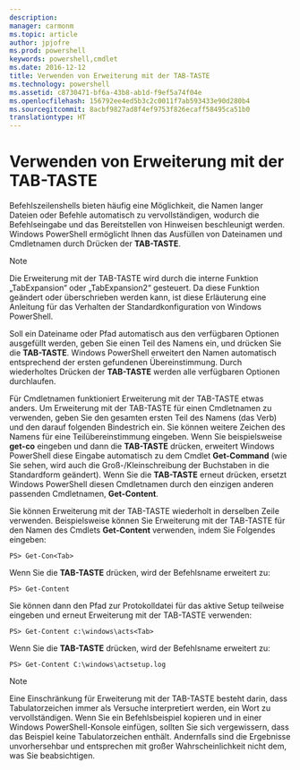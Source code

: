 ```yaml
---
description: 
manager: carmonm
ms.topic: article
author: jpjofre
ms.prod: powershell
keywords: powershell,cmdlet
ms.date: 2016-12-12
title: Verwenden von Erweiterung mit der TAB-TASTE
ms.technology: powershell
ms.assetid: c8730471-bf6a-43b8-ab1d-f9ef5a74f04e
ms.openlocfilehash: 156792ee4ed5b3c2c0011f7ab593433e90d280b4
ms.sourcegitcommit: 8acbf9827ad8f4ef9753f826ecaff58495ca51b0
translationtype: HT
---
```

# <a name="using-tab-expansion"></a>Verwenden von Erweiterung mit der TAB-TASTE
Befehlszeilenshells bieten häufig eine Möglichkeit, die Namen langer Dateien oder Befehle automatisch zu vervollständigen, wodurch die Befehlseingabe und das Bereitstellen von Hinweisen beschleunigt werden. Windows PowerShell ermöglicht Ihnen das Ausfüllen von Dateinamen und Cmdletnamen durch Drücken der **TAB-TASTE**.

> [!NOTE]
> Die Erweiterung mit der TAB-TASTE wird durch die interne Funktion „TabExpansion“ oder „TabExpansion2“ gesteuert. Da diese Funktion geändert oder überschrieben werden kann, ist diese Erläuterung eine Anleitung für das Verhalten der Standardkonfiguration von Windows PowerShell.

Soll ein Dateiname oder Pfad automatisch aus den verfügbaren Optionen ausgefüllt werden, geben Sie einen Teil des Namens ein, und drücken Sie die **TAB-TASTE**. Windows PowerShell erweitert den Namen automatisch entsprechend der ersten gefundenen Übereinstimmung. Durch wiederholtes Drücken der **TAB-TASTE** werden alle verfügbaren Optionen durchlaufen.

Für Cmdletnamen funktioniert Erweiterung mit der TAB-TASTE etwas anders. Um Erweiterung mit der TAB-TASTE für einen Cmdletnamen zu verwenden, geben Sie den gesamten ersten Teil des Namens (das Verb) und den darauf folgenden Bindestrich ein. Sie können weitere Zeichen des Namens für eine Teilübereinstimmung eingeben. Wenn Sie beispielsweise **get-co** eingeben und dann die **TAB-TASTE** drücken, erweitert Windows PowerShell diese Eingabe automatisch zu dem Cmdlet **Get-Command** (wie Sie sehen, wird auch die Groß-/Kleinschreibung der Buchstaben in die Standardform geändert). Wenn Sie die **TAB-TASTE** erneut drücken, ersetzt Windows PowerShell diesen Cmdletnamen durch den einzigen anderen passenden Cmdletnamen, **Get-Content**.

Sie können Erweiterung mit der TAB-TASTE wiederholt in derselben Zeile verwenden. Beispielsweise können Sie Erweiterung mit der TAB-TASTE für den Namen des Cmdlets **Get-Content** verwenden, indem Sie Folgendes eingeben:

```
PS> Get-Con<Tab>
```

Wenn Sie die **TAB-TASTE** drücken, wird der Befehlsname erweitert zu:

```
PS> Get-Content
```

Sie können dann den Pfad zur Protokolldatei für das aktive Setup teilweise eingeben und erneut Erweiterung mit der TAB-TASTE verwenden:

```
PS> Get-Content c:\windows\acts<Tab>
```

Wenn Sie die **TAB-TASTE** drücken, wird der Befehlsname erweitert zu:

```
PS> Get-Content C:\windows\actsetup.log
```

> [!NOTE]
> Eine Einschränkung für Erweiterung mit der TAB-TASTE besteht darin, dass Tabulatorzeichen immer als Versuche interpretiert werden, ein Wort zu vervollständigen. Wenn Sie ein Befehlsbeispiel kopieren und in einer Windows PowerShell-Konsole einfügen, sollten Sie sich vergewissern, dass das Beispiel keine Tabulatorzeichen enthält. Andernfalls sind die Ergebnisse unvorhersehbar und entsprechen mit großer Wahrscheinlichkeit nicht dem, was Sie beabsichtigen.

